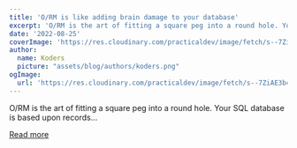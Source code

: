 ```yaml
---
title: 'O/RM is like adding brain damage to your database'
excerpt: 'O/RM is the art of fitting a square peg into a round hole. Your SQL database is based upon records...'
date: '2022-08-25'
coverImage: 'https://res.cloudinary.com/practicaldev/image/fetch/s--7ZiAE3b4--/c_imagga_scale,f_auto,fl_progressive,h_420,q_auto,w_1000/https://dev-to-uploads.s3.amazonaws.com/uploads/articles/a28l9mp0d8lvm18itmey.jpeg'
author:
  name: Koders
  picture: "assets/blog/authors/koders.png"
ogImage:
  url: 'https://res.cloudinary.com/practicaldev/image/fetch/s--7ZiAE3b4--/c_imagga_scale,f_auto,fl_progressive,h_420,q_auto,w_1000/https://dev-to-uploads.s3.amazonaws.com/uploads/articles/a28l9mp0d8lvm18itmey.jpeg'
---
```


O/RM is the art of fitting a square peg into a round hole. Your SQL database is based upon records...

[Read more](https://dev.to/polterguy/orm-is-like-adding-brain-damage-to-your-database-kf4)
